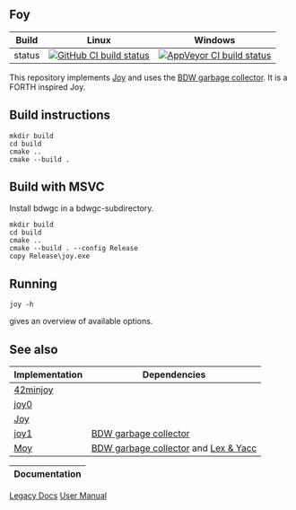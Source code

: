 Foy
---

Build|Linux|Windows
---|---|---
status|[![GitHub CI build status](https://github.com/Wodan58/Moy/actions/workflows/cmake.yml/badge.svg)](https://github.com/Wodan58/Moy/actions/workflows/cmake.yml)|[![AppVeyor CI build status](https://ci.appveyor.com/api/projects/status/github/Wodan58/Moy?branch=master&svg=true)](https://ci.appveyor.com/project/Wodan58/Moy)

This repository implements [Joy](https://github.com/Wodan58/Joy) and uses the
[BDW garbage collector](https://github.com/ivmai/bdwgc). It is a FORTH inspired
Joy.

Build instructions
------------------

    mkdir build
    cd build
    cmake ..
    cmake --build .

Build with MSVC
---------------

Install bdwgc in a bdwgc-subdirectory.

    mkdir build
    cd build
    cmake ..
    cmake --build . --config Release
    copy Release\joy.exe

Running
-------

    joy -h

gives an overview of available options.

See also
--------

Implementation|Dependencies
--------------|------------
[42minjoy](https://github.com/Wodan58/42minjoy)|
[joy0](https://github.com/Wodan58/joy0)|
[Joy](https://github.com/Wodan58/Joy)|
[joy1](https://github.com/Wodan58/joy1)|[BDW garbage collector](https://github.com/ivmai/bdwgc)
[Moy](https://github.com/Wodan58/Moy)|[BDW garbage collector](https://github.com/ivmai/bdwgc) and [Lex & Yacc](https://sourceforge.net/projects/winflexbison/files/win_flex_bison-latest.zip)

Documentation|
-------------|
[Legacy Docs](https://wodan58.github.io)
[User Manual](https://wodan58.github.io/j09imp.html)
